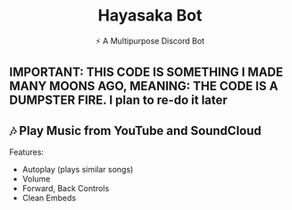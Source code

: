 <div align="center">
  <h1>Hayasaka Bot</h1>
  <p>⚡ A Multipurpose Discord Bot</p>
</div>

## IMPORTANT: THIS CODE IS SOMETHING I MADE MANY MOONS AGO, MEANING: THE CODE IS A DUMPSTER FIRE. I plan to re-do it later

## 🎶 Play Music from YouTube and SoundCloud
Features:
- Autoplay (plays similar songs)
- Volume
- Forward, Back Controls
- Clean Embeds
